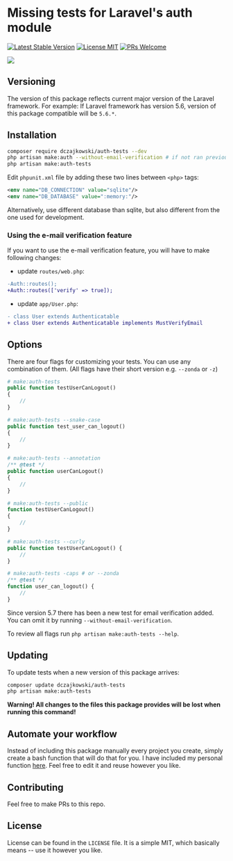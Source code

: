 # Missing tests for Laravel's auth module
[![Latest Stable Version](https://poser.pugx.org/dczajkowski/auth-tests/version)](https://packagist.org/packages/dczajkowski/auth-tests)
[![License MIT](https://poser.pugx.org/dczajkowski/auth-tests/license)](https://packagist.org/packages/dczajkowski/auth-tests)
[![PRs Welcome](https://img.shields.io/badge/PRs-welcome-brightgreen.svg?style=flat)](https://egghead.io/courses/how-to-contribute-to-an-open-source-project-on-github)

![](https://i.imgur.com/1z5XkDc.png)

## Versioning
The version of this package reflects current major version of the Laravel framework. For example:
If Laravel framework has version 5.6, version of this package compatible will be `5.6.*`.

## Installation
```bash
composer require dczajkowski/auth-tests --dev
php artisan make:auth --without-email-verification # if not ran previously
php artisan make:auth-tests
```

Edit `phpunit.xml` file by adding these two lines between `<php>` tags:
```xml
<env name="DB_CONNECTION" value="sqlite"/>
<env name="DB_DATABASE" value=":memory:"/>
```
Alternatively, use different database than sqlite, but also different from the one used for development.

### Using the e-mail verification feature
If you want to use the e-mail verification feature, you will have to make following changes:
- update `routes/web.php`:
```diff
-Auth::routes();
+Auth::routes(['verify' => true]);
```
- update `app/User.php`:
```diff
- class User extends Authenticatable
+ class User extends Authenticatable implements MustVerifyEmail
```

## Options
There are four flags for customizing your tests. You can use any combination of them. (All flags have their short version e.g. `--zonda` or `-z`)
```php
# make:auth-tests
public function testUserCanLogout()
{
    //
}

# make:auth-tests --snake-case
public function test_user_can_logout()
{
    //
}

# make:auth-tests --annotation
/** @test */
public function userCanLogout()
{
    //
}

# make:auth-tests --public
function testUserCanLogout()
{
    //
}

# make:auth-tests --curly
public function testUserCanLogout() {
    //
}

# make:auth-tests -caps # or --zonda
/** @test */
function user_can_logout() {
    //
}
```
Since version 5.7 there has been a new test for email verification added. You can omit it by running `--without-email-verification`.

To review all flags run `php artisan make:auth-tests --help`.

## Updating
To update tests when a new version of this package arrives:
```bash
composer update dczajkowski/auth-tests
php artisan make:auth-tests
```
**Warning! All changes to the files this package provides will be lost when running this command!**

## Automate your workflow
Instead of including this package manually every project you create, simply create a bash function that will do that for you. I have included my personal function [here](https://gist.github.com/DCzajkowski/9ebaeaa09d136e77497e060449b03171). Feel free to edit it and reuse however you like.

## Contributing
Feel free to make PRs to this repo.

## License
License can be found in the `LICENSE` file. It is a simple MIT, which basically means -- use it however you like.
